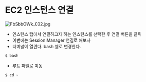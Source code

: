# EC2 인스턴스 연결

![FbSbbOWk_002.jpg](https://s3.us-west-2.amazonaws.com/secure.notion-static.com/3d97792c-d378-4c06-9d1d-ec96b02a7ac0/FbSbbOWk_002.jpg?X-Amz-Algorithm=AWS4-HMAC-SHA256&X-Amz-Content-Sha256=UNSIGNED-PAYLOAD&X-Amz-Credential=AKIAT73L2G45EIPT3X45%2F20221204%2Fus-west-2%2Fs3%2Faws4_request&X-Amz-Date=20221204T064608Z&X-Amz-Expires=86400&X-Amz-Signature=98254688821190571f7450b6951afa7fd0ea2dbb288ea29e6d05e9008f4d846f&X-Amz-SignedHeaders=host&response-content-disposition=filename%3D%22FbSbbOWk_002.jpg%22&x-id=GetObject)

- 인스턴스 탭에서 연결하고자 하는 인스턴스를 선택한 후 연결 버튼을 클릭
- 이번에는 Session Manager 연결로 해보자
- 터미널이 열린다. bash 쉘로 변경한다.

```java
$ bash
```

- 루트 파일로 이동

```java
$ cd ~
```